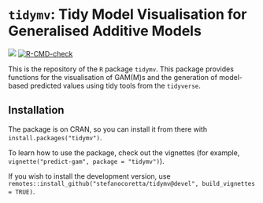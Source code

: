 
<!-- README.md is generated from README.Rmd. Please edit that file -->

# `tidymv`: Tidy Model Visualisation for Generalised Additive Models

<!-- badges: start -->

[![](https://www.r-pkg.org/badges/version/tidymv?color=blue)](https://cran.r-project.org/package=tidymv)
[![R-CMD-check](https://github.com/stefanocoretta/tidymv/workflows/R-CMD-check/badge.svg)](https://github.com/stefanocoretta/tidymv/actions)
<!-- badges: end -->

This is the repository of the `R` package `tidymv`. This package
provides functions for the visualisation of GAM(M)s and the generation
of model-based predicted values using tidy tools from the `tidyverse`.

## Installation

The package is on CRAN, so you can install it from there with
`install.packages("tidymv")`.

To learn how to use the package, check out the vignettes (for example,
`vignette("predict-gam", package = "tidymv")`).

If you wish to install the development version, use
`remotes::install_github("stefanocoretta/tidymv@devel", build_vignettes = TRUE)`.
